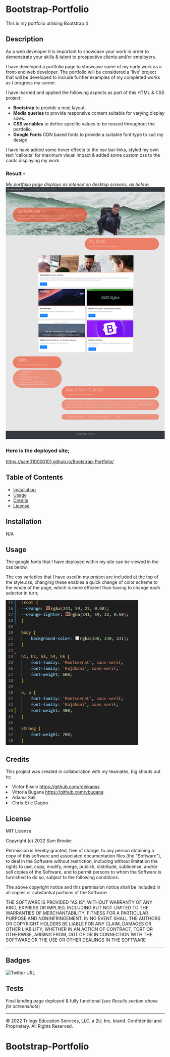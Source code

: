 # Bootstrap-Portfolio
This is my portfolio utilising Bootstrap 4

## Description 

As a web developer it is important to showcase your work in order to demonstrate your skills & talent to prospective clients and/or employers.

I have developed a portfolio page to showcase some of my early work as a front-end web developer. The portfolio will be considered a 'live' project that will be developed to include further examples of my completed works as I progress my career. 

I have learned and applied the following aspects as part of this HTML & CSS project;

<ul> 
    <li><strong>Bootstrap</strong> to provide a neat layout.</li> 
    <li><strong>Media queries</strong> to provide responsive content suitable for varying display sizes.</li>
    <li><strong>CSS variables</strong> to define specific values to be reused throughout the portfolio.</li>
    <li><strong>Google Fonts</strong> CDN based fonts to provide a suitable font type to suit my design</li>
</ul> 

I have have added some hover effects to the nav bar links,  styled my own text 'callouts' for maximum visual impact & added some custom css to the cards displaying my work.


### Result - <br>
<i>My portfolio page displays as intened on desktop screens, as below;</i>
![alt text](./images/my-screenshot.png)


### Here is the deployed site; 
https://sam010000101.github.io/Bootstrap-Portfolio/


## Table of Contents

* [Installation](#installation)
* [Usage](#usage)
* [Credits](#credits)
* [License](#license)


## Installation

N/A


## Usage 
The google fonts that I have deployed within my site can be viewed in the css below.

The css variables that I have used in my project are included at the top of the style.css, changing these enables a quick change of color scheme to the whole of the page, which is more efficient than having to change each selector in turn;

![alt text](./images/my-css-screenshot.jpg)



## Credits

This project was created in collaboration with my teamates, big shouts out to;
    <li>Victor  Biscio https://github.com/reinkaoss</li>
    <li>Vittoria Bugana https://github.com/vbugana</li>
    <li>Adama Sall</li>
    <li>Chris-Eric Dagbo</li>


## License

MIT License

Copyright (c) 2022 Sam Brooke

Permission is hereby granted, free of charge, to any person obtaining a copy
of this software and associated documentation files (the "Software"), to deal
in the Software without restriction, including without limitation the rights
to use, copy, modify, merge, publish, distribute, sublicense, and/or sell
copies of the Software, and to permit persons to whom the Software is
furnished to do so, subject to the following conditions:

The above copyright notice and this permission notice shall be included in all
copies or substantial portions of the Software.

THE SOFTWARE IS PROVIDED "AS IS", WITHOUT WARRANTY OF ANY KIND, EXPRESS OR
IMPLIED, INCLUDING BUT NOT LIMITED TO THE WARRANTIES OF MERCHANTABILITY,
FITNESS FOR A PARTICULAR PURPOSE AND NONINFRINGEMENT. IN NO EVENT SHALL THE
AUTHORS OR COPYRIGHT HOLDERS BE LIABLE FOR ANY CLAIM, DAMAGES OR OTHER
LIABILITY, WHETHER IN AN ACTION OF CONTRACT, TORT OR OTHERWISE, ARISING FROM,
OUT OF OR IN CONNECTION WITH THE SOFTWARE OR THE USE OR OTHER DEALINGS IN THE
SOFTWARE


---

## Badges

![Twitter URL](https://img.shields.io/twitter/url?style=social&url=https%3A%2F%2Ftwitter.com%2FSam100_0010)

## Tests

Final landing page deployed & fully functional 
(<i>see Results section above for screenshots</i>)

---

© 2022 Trilogy Education Services, LLC, a 2U, Inc. brand. Confidential and Proprietary. All Rights Reserved.
# Bootstrap-Portfolio
